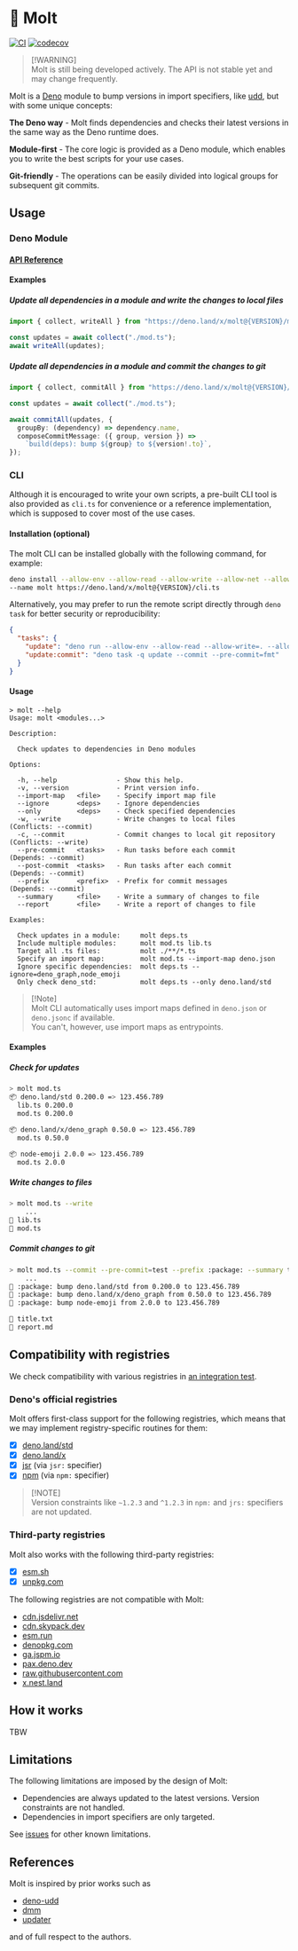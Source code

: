 # 🦕 Molt

[![CI](https://github.com/hasundue/molt/actions/workflows/ci.yml/badge.svg)](https://github.com/hasundue/molt/actions/workflows/ci.yml)
[![codecov](https://codecov.io/github/hasundue/molt/graph/badge.svg?token=NhpMdDRNxy)](https://codecov.io/github/hasundue/molt)

> [!WARNING]\
> Molt is still being developed actively. The API is not stable yet and may
> change frequently.

Molt is a [Deno] module to bump versions in import specifiers, like [udd], but
with some unique concepts:

**The Deno way** - Molt finds dependencies and checks their latest versions in
the same way as the Deno runtime does.

**Module-first** - The core logic is provided as a Deno module, which enables
you to write the best scripts for your use cases.

**Git-friendly** - The operations can be easily divided into logical groups for
subsequent git commits.

## Usage

### Deno Module

#### [API Reference](https://deno.land/x/molt/mod.ts)

#### Examples

##### Update all dependencies in a module and write the changes to local files

```ts
import { collect, writeAll } from "https://deno.land/x/molt@{VERSION}/mod.ts";

const updates = await collect("./mod.ts");
await writeAll(updates);
```

##### Update all dependencies in a module and commit the changes to git

```ts
import { collect, commitAll } from "https://deno.land/x/molt@{VERSION}/mod.ts";

const updates = await collect("./mod.ts");

await commitAll(updates, {
  groupBy: (dependency) => dependency.name,
  composeCommitMessage: ({ group, version }) =>
    `build(deps): bump ${group} to ${version!.to}`,
});
```

### CLI

Although it is encouraged to write your own scripts, a pre-built CLI tool is
also provided as `cli.ts` for convenience or a reference implementation, which
is supposed to cover most of the use cases.

#### Installation (optional)

The molt CLI can be installed globally with the following command, for example:

```sh
deno install --allow-env --allow-read --allow-write --allow-net --allow-run=git,deno\
--name molt https://deno.land/x/molt@{VERSION}/cli.ts
```

Alternatively, you may prefer to run the remote script directly through
`deno task` for better security or reproducibility:

```json
{
  "tasks": {
    "update": "deno run --allow-env --allow-read --allow-write=. --allow-run=git,deno --allow-net=deno.land https://deno.land/x/molt@{VERSION}/cli.ts ./**/*.ts",
    "update:commit": "deno task -q update --commit --pre-commit=fmt"
  }
}
```

#### Usage

```
> molt --help
Usage: molt <modules...>

Description:

  Check updates to dependencies in Deno modules

Options:

  -h, --help               - Show this help.                                              
  -v, --version            - Print version info.                                          
  --import-map   <file>    - Specify import map file                                      
  --ignore       <deps>    - Ignore dependencies                                          
  --only         <deps>    - Check specified dependencies                                 
  -w, --write              - Write changes to local files            (Conflicts: --commit)
  -c, --commit             - Commit changes to local git repository  (Conflicts: --write) 
  --pre-commit   <tasks>   - Run tasks before each commit            (Depends: --commit)  
  --post-commit  <tasks>   - Run tasks after each commit             (Depends: --commit)  
  --prefix       <prefix>  - Prefix for commit messages              (Depends: --commit)  
  --summary      <file>    - Write a summary of changes to file                           
  --report       <file>    - Write a report of changes to file                            

Examples:

  Check updates in a module:     molt deps.ts                               
  Include multiple modules:      molt mod.ts lib.ts                         
  Target all .ts files:          molt ./**/*.ts                             
  Specify an import map:         molt mod.ts --import-map deno.json         
  Ignore specific dependencies:  molt deps.ts --ignore=deno_graph,node_emoji
  Only check deno_std:           molt deps.ts --only deno.land/std
```

> [!Note]\
> Molt CLI automatically uses import maps defined in `deno.json` or `deno.jsonc`
> if available.\
> You can't, however, use import maps as entrypoints.

#### Examples

##### Check for updates

```sh
> molt mod.ts 
📦 deno.land/std 0.200.0 => 123.456.789
  lib.ts 0.200.0
  mod.ts 0.200.0

📦 deno.land/x/deno_graph 0.50.0 => 123.456.789
  mod.ts 0.50.0

📦 node-emoji 2.0.0 => 123.456.789
  mod.ts 2.0.0
```

##### Write changes to files

```sh
> molt mod.ts --write
    ...
💾 lib.ts
💾 mod.ts
```

##### Commit changes to git

```sh
> molt mod.ts --commit --pre-commit=test --prefix :package: --summary title.txt --report report.md
    ...
📝 :package: bump deno.land/std from 0.200.0 to 123.456.789
📝 :package: bump deno.land/x/deno_graph from 0.50.0 to 123.456.789
📝 :package: bump node-emoji from 2.0.0 to 123.456.789

📄 title.txt
📄 report.md
```

## Compatibility with registries

We check compatibility with various registries in
[an integration test](./test/integration/registries.ts).

### Deno's official registries

Molt offers first-class support for the following registries, which means that
we may implement registry-specific routines for them:

- [x] [deno.land/std](https://deno.land/std)
- [x] [deno.land/x](https://deno.land/x)
- [x] [jsr](https://jsr.io) (via `jsr:` specifier)
- [x] [npm](https://www.npmjs.com) (via `npm:` specifier)

> [!NOTE]\
> Version constraints like `~1.2.3` and `^1.2.3` in `npm:` and `jrs:` specifiers
> are not updated.

### Third-party registries

Molt also works with the following third-party registries:

- [x] [esm.sh](https://esm.sh)
- [x] [unpkg.com](https://unpkg.com)

The following registries are not compatible with Molt:

- [cdn.jsdelivr.net](https://cdn.jsdelivr.net)
- [cdn.skypack.dev](https://cdn.skypack.dev)
- [esm.run](https://esm.run)
- [denopkg.com](https://denopkg.com)
- [ga.jspm.io](https://ga.jspm.io)
- [pax.deno.dev](https://pax.deno.dev)
- [raw.githubusercontent.com](https://github.com)
- [x.nest.land](https://x.nest.land)

## How it works

TBW

## Limitations

The following limitations are imposed by the design of Molt:

- Dependencies are always updated to the latest versions. Version constraints
  are not handled.
- Dependencies in import specifiers are only targeted.

See [issues] for other known limitations.

## References

Molt is inspired by prior works such as

- [deno-udd](https://github.com/hayd/deno-udd)
- [dmm](https://github.com/drashland/dmm)
- [updater](https://github.com/deaddeno/updater)

and of full respect to the authors.

<!-- Links -->

[Deno]: https://deno.land
[deno_graph]: https://github.com/denoland/deno_graph
[udd]: https://github.com/hayd/deno-udd
[issues]: https://github.com/hasundue/molt/issues
